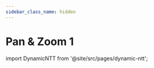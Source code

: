 ```yaml
---
sidebar_class_name: hidden
---
```


# Pan & Zoom 1

import DynamicNTT from '@site/src/pages/dynamic-ntt';

<DynamicNTT src="https://0732516e-fe33-4cb8-9b0e-6ebc140cec82.ads.s.brave.io/index.html" />
